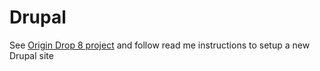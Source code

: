 # Drupal

See [Origin Drop 8 project](https://github.com/origindesign/origin-drop-8) and follow read me instructions to setup a new Drupal site

